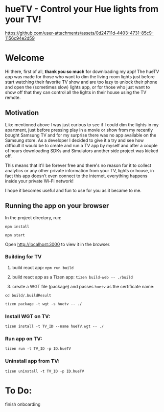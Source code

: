 # hueTV - Control your Hue lights from your TV!
https://github.com/user-attachments/assets/0d24711d-4403-4731-85c9-1156c94e2d59

# Welcome

Hi there, first of all, **thank you so much** for downloading my app!
The hueTV app was made for those who want to dim the living room lights just before start watching their favorite TV show and are too lazy to unlock their phone and open the (sometimes slow) lights app, or for those who just want to show off that they can control all the lights in their house using the TV remote.

## Motivation

Like mentioned above I was just curious to see if I could dim the lights in my apartment, just before pressing play in a movie or show from my recently bought Samsung TV and for my surprise there was no app available on the Samsung store. As a developer I decided to give it a try and see how difficult it would be to create and run a TV app by myself and after a couple of hours downloading SDKs and Simulators another side project was kicked off.

This means that it'll be forever free and there's no reason for it to collect analytics or any other private information from your TV, lights or house, in fact this app doesn't even connect to the internet, everything happens inside your private Wi-Fi network!

I hope it becomes useful and fun to use for you as it became to me.

## Running the app on your browser

In the project directory, run:

`npm install`

`npm start`

Open [http://localhost:3000](http://localhost:3000) to view it in the browser.

### Building for TV

1. build react app: `npm run build`

2. build react app as a Tizen app: `tizen build-web -- ./build`

3. create a WGT file (package) and passes `huetv` as the certificate name:

`cd build/.buildResult`

`tizen package -t wgt -s huetv -- ./`

### Install WGT on TV:

`tizen install -t TV_ID --name hueTV.wgt -- ./`

### Run app on TV:

`tizen run -t TV_ID -p ID.hueTV`

### Uninstall app from TV:

`tizen uninstall -t TV_ID -p ID.hueTV`

# To Do:

finish onboarding
